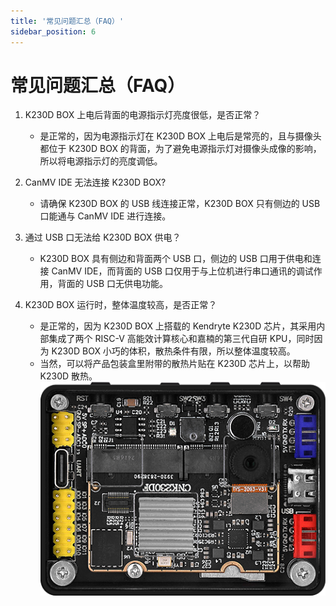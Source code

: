 ```yaml
---
title: '常见问题汇总（FAQ）'
sidebar_position: 6
---
```


# 常见问题汇总（FAQ）

1. K230D BOX 上电后背面的电源指示灯亮度很低，是否正常？
   - 是正常的，因为电源指示灯在 K230D BOX 上电后是常亮的，且与摄像头都位于 K230D BOX 的背面，为了避免电源指示灯对摄像头成像的影响，所以将电源指示灯的亮度调低。

2. CanMV IDE 无法连接 K230D BOX?
   - 请确保 K230D BOX 的 USB 线连接正常，K230D BOX 只有侧边的 USB 口能通与 CanMV IDE 进行连接。

3. 通过 USB 口无法给 K230D BOX 供电？
   - K230D BOX 具有侧边和背面两个 USB 口，侧边的 USB 口用于供电和连接 CanMV IDE，而背面的 USB 口仅用于与上位机进行串口通讯的调试作用，背面的 USB 口无供电功能。

4. K230D BOX 运行时，整体温度较高，是否正常？
   - 是正常的，因为 K230D BOX 上搭载的 Kendryte K230D 芯片，其采用内部集成了两个 RISC-V 高能效计算核心和嘉楠的第三代自研 KPU，同时因为 K230D BOX 小巧的体积，散热条件有限，所以整体温度较高。
   - 当然，可以将产品包装盒里附带的散热片贴在 K230D 芯片上，以帮助 K230D 散热。
   ![k230d box with heat sink](./img/k230d-box-with-heat-sink.png)